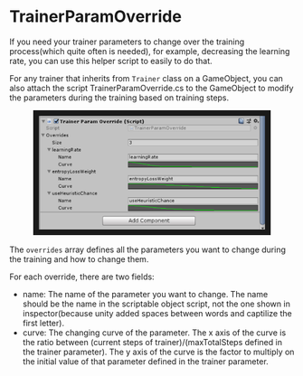 # TrainerParamOverride

If you need your trainer parameters to change over the training process(which quite often is needed), for example, decreasing the learning rate, you can use this helper script to easily to do that.

For any trainer that inherits from `Trainer` class on a GameObject, you can also attach the script TrainerParamOverride.cs to the GameObject to modify the parameters during the training based on training steps.

<p align="center">
    <img src="Images/Training/TrainerParamOverride.png" 
        alt="TrainerParamOverride" 
        width="400" border="10" />
</p>

The `overrides` array defines all the parameters you want to change during the training and how to change them.

For each override, there are two fields:
* name: The name of the parameter you want to change. The name should be the name in the scriptable object script, not the one shown in inspector(because unity added spaces between words and captilize the first letter).
* curve: The changing curve of the parameter. The x axis of the curve is the ratio between (current steps of trainer)/(maxTotalSteps defined in the trainer parameter). The y axis of the curve is the factor to multiply on the initial value of that parameter defined in the trainer parameter.
